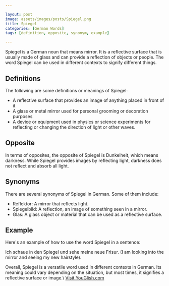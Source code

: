 ```yaml
---

layout: post
image: assets/images/posts/Spiegel.png
title: Spiegel
categories: [German Words]
tags: [definition, opposite, synonym, example]

---
```


Spiegel is a German noun that means mirror. It is a reflective surface that is usually made of glass and can provide a reflection of objects or people. The word Spiegel can be used in different contexts to signify different things.

## Definitions
The following are some definitions or meanings of Spiegel:

- A reflective surface that provides an image of anything placed in front of it
- A glass or metal mirror used for personal grooming or decoration purposes
- A device or equipment used in physics or science experiments for reflecting or changing the direction of light or other waves.

## Opposite
In terms of opposites, the opposite of Spiegel is Dunkelheit, which means darkness. While Spiegel provides images by reflecting light, darkness does not reflect and absorb all light.

## Synonyms
There are several synonyms of Spiegel in German. Some of them include:

- Reflektor: A mirror that reflects light.
- Spiegelbild: A reflection, an image of something seen in a mirror.
- Glas: A glass object or material that can be used as a reflective surface.

## Example
Here's an example of how to use the word Spiegel in a sentence:

Ich schaue in den Spiegel und sehe meine neue Frisur. (I am looking into the mirror and seeing my new hairstyle).

Overall, Spiegel is a versatile word used in different contexts in German. Its meaning could vary depending on the situation, but most times, it signifies a reflective surface or image.\ <a id="yg-widget-0" class="youglish-widget" data-query="Spiegel" data-lang="german" data-components="8412" data-auto-start="0" data-bkg-color="theme_light" data-title="How%20to%20pronounce%20Spiegel%20in%20German"  rel="nofollow" href="https://youglish.com">Visit YouGlish.com</a><script async src="https://youglish.com/public/emb/widget.js" charset="utf-8"></script>